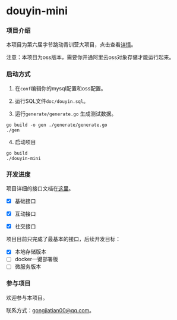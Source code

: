 # douyin-mini

### 项目介绍

本项目为第六届字节跳动青训营大项目，点击查看[详情](https://bytedance.feishu.cn/docx/BhEgdmoI3ozdBJxly71cd30vnRc)。


注意：本项目为oss版本，需要你开通阿里云oss对象存储才能运行起来。
### 启动方式

1. 在`conf`编辑你的mysql配置和oss配置。


2. 运行SQL文件`doc/douyin.sql`。


3. 运行`generate/generate.go` 生成测试数据。


```shell
go build -o gen ./generate/generate.go
./gen
```

4. 启动项目


```shell
go build 
./douyin-mini
```

### 开发进度


项目详细的接口文档在[这里](https://apifox.com/apidoc/shared-09d88f32-0b6c-4157-9d07-a36d32d7a75c/api-50707525)。

- [x] 基础接口
- [x] 互动接口
- [x] 社交接口


项目目前只完成了最基本的接口，后续开发目标：

- [x] 本地存储版本
- [ ] docker一键部署版
- [ ] 微服务版本

### 参与项目

欢迎参与本项目。

联系方式：gongjiatian00@qq.com。

